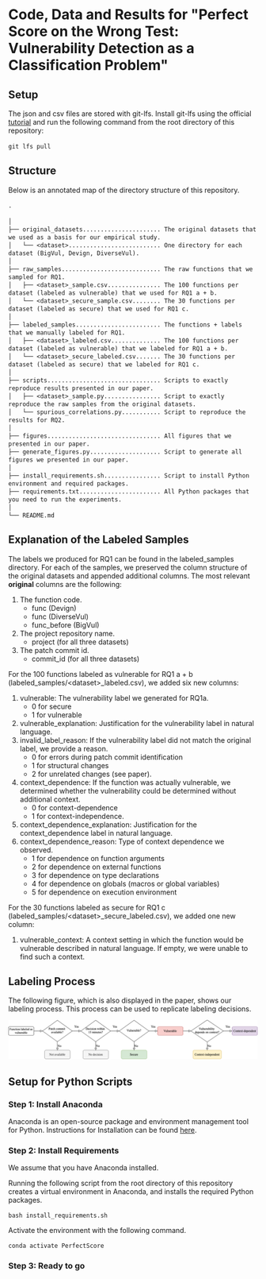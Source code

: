 # Code, Data and Results for "Perfect Score on the Wrong Test: Vulnerability Detection as a Classification Problem"

## Setup

The json and csv files are stored with git-lfs. Install git-lfs using the official [tutorial](https://git-lfs.com) and run the following command from the root directory of this repository:

`git lfs pull`

## Structure

Below is an annotated map of the directory structure of this repository.

```
.

│
├── original_datasets...................... The original datasets that we used as a basis for our empirical study.
│   └── <dataset>.......................... One directory for each dataset (BigVul, Devign, DiverseVul).
│
├── raw_samples............................ The raw functions that we sampled for RQ1.
│   ├── <dataset>_sample.csv............... The 100 functions per dataset (labeled as vulnerable) that we used for RQ1 a + b.
│   └── <dataset>_secure_sample.csv........ The 30 functions per dataset (labeled as secure) that we used for RQ1 c.
│
├── labeled_samples........................ The functions + labels that we manually labeled for RQ1.
│   ├── <dataset>_labeled.csv.............. The 100 functions per dataset (labeled as vulnerable) that we labeled for RQ1 a + b.
│   └── <dataset>_secure_labeled.csv....... The 30 functions per dataset (labeled as secure) that we labeled for RQ1 c.
│
├── scripts................................ Scripts to exactly reproduce results presented in our paper.
│   ├── <dataset>_sample.py................ Script to exactly reproduce the raw samples from the original datasets.
│   └── spurious_correlations.py........... Script to reproduce the results for RQ2.
│
├── figures................................ All figures that we presented in our paper.
├── generate_figures.py.................... Script to generate all figures we presented in our paper.
│
├── install_requirements.sh................ Script to install Python environment and required packages.
├── requirements.txt....................... All Python packages that you need to run the experiments.
│
└── README.md
```

## Explanation of the Labeled Samples

The labels we produced for RQ1 can be found in the labeled_samples directory. For each of the samples, we preserved the column structure of the original datasets and appended additional columns. The most relevant **original** columns are the following:

1. The function code.
    - func (Devign)
    - func (DiverseVul)
    - func_before (BigVul)
2. The project repository name.
    - project (for all three datasets)
3. The patch commit id.
    - commit_id (for all three datasets)

For the 100 functions labeled as vulnerable for RQ1 a + b (labeled_samples/\<dataset\>\_labeled.csv), we added six new columns:

1. vulnerable: The vulnerability label we generated for RQ1a.
    - 0 for secure
    - 1 for vulnerable
2. vulnerable_explanation: Justification for the vulnerability label in natural language.
3. invalid_label_reason: If the vulnerability label did not match the original label, we provide a reason.
    - 0 for errors during patch commit identification
    - 1 for structural changes
    - 2 for unrelated changes (see paper).
4. context_dependence: If the function was actually vulnerable, we determined whether the vulnerability could be determined without additional context.
    - 0 for context-dependence
    - 1 for context-independence.
5. context_dependence_explanation: Justification for the context_dependence label in natural language.
6. context_dependence_reason: Type of context dependence we observed.
    - 1 for dependence on function arguments
    - 2 for dependence on external functions
    - 3 for dependence on type declarations
    - 4 for dependence on globals (macros or global variables)
    - 5 for dependence on execution environment

For the 30 functions labeled as secure for RQ1 c (labeled_samples/\<dataset\>\_secure_labeled.csv), we added one new column:

1. vulnerable_context: A context setting in which the function would be vulnerable described in natural language. If empty, we were unable to find such a context.

## Labeling Process

The following figure, which is also displayed in the paper, shows our labeling process. This process can be used to replicate labeling decisions.

![Methodology](figures/methodology.png)

## Setup for Python Scripts

### Step 1: Install Anaconda

Anaconda is an open-source package and environment management tool for Python. Instructions for Installation can be found [here](https://www.anaconda.com/products/distribution).

### Step 2: Install Requirements

We assume that you have Anaconda installed.

Running the following script from the root directory of this repository creates a virtual environment in Anaconda, and installs the required Python packages.

```
bash install_requirements.sh
```

Activate the environment with the following command.

```
conda activate PerfectScore
```

### Step 3: Ready to go
